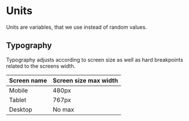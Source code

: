 # Units

Units are variables, that we use instead of random values.

## Typography

Typography adjusts according to screen size as well as hard breakpoints related to the screens width.

| Screen name | Screen size max width |
|-------------|-----------------------|
| Mobile      | 480px                 |
| Tablet      | 767px                 |
| Desktop     | No max                |
